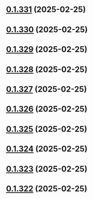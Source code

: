 ## [0.1.331](https://github.com/binary-braids/terraform-oracle/compare/v0.1.330...v0.1.331) (2025-02-25)



## [0.1.330](https://github.com/binary-braids/terraform-oracle/compare/v0.1.329...v0.1.330) (2025-02-25)



## [0.1.329](https://github.com/binary-braids/terraform-oracle/compare/v0.1.328...v0.1.329) (2025-02-25)



## [0.1.328](https://github.com/binary-braids/terraform-oracle/compare/v0.1.327...v0.1.328) (2025-02-25)



## [0.1.327](https://github.com/binary-braids/terraform-oracle/compare/v0.1.326...v0.1.327) (2025-02-25)



## [0.1.326](https://github.com/binary-braids/terraform-oracle/compare/v0.1.325...v0.1.326) (2025-02-25)



## [0.1.325](https://github.com/binary-braids/terraform-oracle/compare/v0.1.324...v0.1.325) (2025-02-25)



## [0.1.324](https://github.com/binary-braids/terraform-oracle/compare/v0.1.323...v0.1.324) (2025-02-25)



## [0.1.323](https://github.com/binary-braids/terraform-oracle/compare/v0.1.322...v0.1.323) (2025-02-25)



## [0.1.322](https://github.com/binary-braids/terraform-oracle/compare/v0.1.321...v0.1.322) (2025-02-25)



